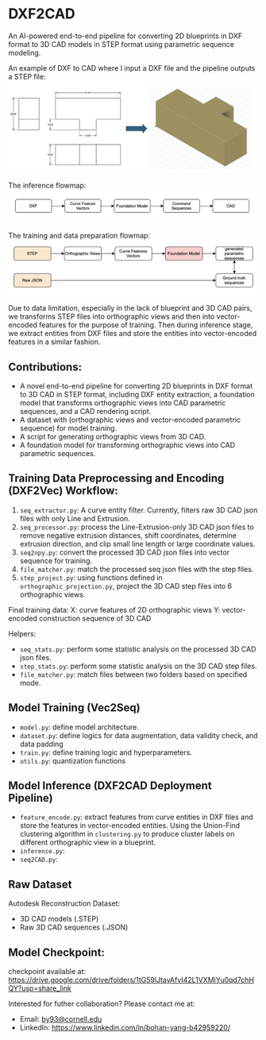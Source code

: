 # DXF2CAD 
An AI-powered end-to-end pipeline for converting 2D blueprints in DXF format to 3D CAD models in STEP format using parametric sequence modeling. 


An example of DXF to CAD where I input a DXF file and the pipeline outputs a STEP file:
![Example of DXF-to-CAD](README_DXF2CAD_demo.png)



The inference flowmap:
![Inference flowmap](README_inference_flowmap.png)



The training and data preparation flowmap:
![Training flowmap](README_training_flowmap.png)





Due to data limitation, especially in the lack of blueprint and 3D CAD pairs, we transforms STEP files into orthographic views and then into vector-encoded features for the purpose of training. 
Then during inference stage, we extract entities from DXF files and store the entities into vector-encoded features in a similar fashion. 

## Contributions: 
  - A novel end-to-end pipeline for converting 2D blueprints in DXF format to 3D CAD in STEP format, including DXF entity extraction, a foundation model that transforms orthographic views into CAD parametric sequences, and a CAD rendering script. 
  - A dataset with (orthographic views and vector-encoded parametric sequence) for model training. 
  - A script for generating orthographic views from 3D CAD.
  - A foundation model for transforming orthographic views into CAD parametric sequences. 

## Training Data Preprocessing and Encoding (DXF2Vec) Workflow:
1. `seq_extractor.py`: A curve entity filter. Currently, filters raw 3D CAD json files with only Line and Extrusion.
2. `seq_processor.py`: process the Line-Extrusion-only 3D CAD json files to remove negative extrusion distances, shift coordinates, determine extrusion direction, and clip small line length or large coordinate values.
3. `seq2npy.py`: convert the processed 3D CAD json files into vector sequence for training.
4. `file_matcher.py`: match the processed seq json files with the step files. 
5. `step_project.py`: using functions defined in `orthographic_projection.py`, project the 3D CAD step files into 6 orthographic views. 

Final training data:
X: curve features of 2D orthographic views
Y: vector-encoded construction sequence of 3D CAD

Helpers:
- `seq_stats.py`: perform some statistic analysis on the processed 3D CAD json files.
- `step_stats.py`: perform some statistic analysis on the 3D CAD step files. 
- `file_matcher.py`: match files between two folders based on specified mode.

## Model Training (Vec2Seq)
- `model.py`: define model architecture.
- `dataset.py`: define logics for data augmentation, data validity check, and data padding
- `train.py`: define training logic and hyperparameters. 
- `utils.py`: quantization functions

## Model Inference (DXF2CAD Deployment Pipeline)
- `feature_encode.py`: extract features from curve entities in DXF files and store the features in vector-encoded entities. Using the Union-Find clustering algorithm in `clustering.py` to produce cluster labels on different orthographic view in a blueprint. 
- `inference.py`:
- `seq2CAD.py`:

## Raw Dataset 
Autodesk Reconstruction Dataset: 
 - 3D CAD models (.STEP)
 - Raw 3D CAD sequences (.JSON)

## Model Checkpoint:
checkpoint available at: https://drive.google.com/drive/folders/1tG59lJtayAfvI42L1VXMiYu0qd7chHQY?usp=share_link


Interested for futher collaboration? Please contact me at: 
- Email: by93@cornell.edu
- LinkedIn: https://www.linkedin.com/in/bohan-yang-b42959220/

